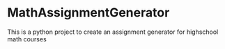 # MathAssignmentGenerator
This is a python project to create an assignment generator for highschool math courses
